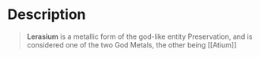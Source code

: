 # Description
>**Lerasium** is a metallic form of the god-like entity Preservation, and is considered one of the two God Metals, the other being [[Atium]]